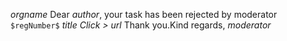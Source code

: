 $orgname$ 
Dear *$author$*, 
your task has been rejected by moderator
`$regNumber$` $title$
_Click >_ $url$
Thank you.Kind regards,
*$moderator$*
